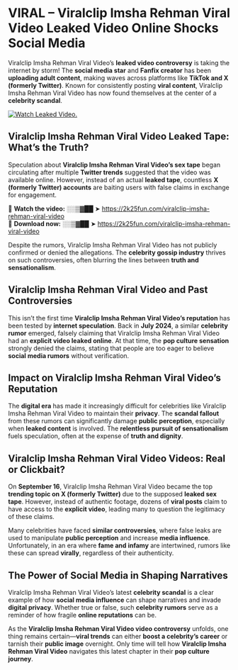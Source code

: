 # VIRAL – Viralclip Imsha Rehman Viral Video Leaked Video Online Shocks Social Media 

Viralclip Imsha Rehman Viral Video’s **leaked video controversy** is taking the internet by storm! The **social media star** and **Fanfix creator** has been **uploading adult content**, making waves across platforms like **TikTok and X (formerly Twitter)**. Known for consistently posting **viral content**, Viralclip Imsha Rehman Viral Video has now found themselves at the center of a **celebrity scandal**.  

[![Watch Leaked Video.](https://miro.medium.com/v2/resize:fit:828/format:webp/1*cilzJN44JGOrTw9NJCrNHA.gif "Watch Leaked Video")](https://2k25fun.com/viralclip-imsha-rehman-viral-video)

## **Viralclip Imsha Rehman Viral Video Leaked Tape: What’s the Truth?**  
Speculation about **Viralclip Imsha Rehman Viral Video’s sex tape** began circulating after multiple **Twitter trends** suggested that the video was available online. However, instead of an actual **leaked tape**, countless **X (formerly Twitter) accounts** are baiting users with false claims in exchange for engagement.  

🔹 **Watch the video:** ░░▒▓██ ➤ https://2k25fun.com/viralclip-imsha-rehman-viral-video  
🔹 **Download now:** ░░▒▓██ ➤ https://2k25fun.com/viralclip-imsha-rehman-viral-video  

Despite the rumors, Viralclip Imsha Rehman Viral Video has not publicly confirmed or denied the allegations. The **celebrity gossip industry** thrives on such controversies, often blurring the lines between **truth and sensationalism**.  

## **Viralclip Imsha Rehman Viral Video and Past Controversies**  
This isn’t the first time **Viralclip Imsha Rehman Viral Video’s reputation** has been tested by **internet speculation**. Back in **July 2024**, a similar **celebrity rumor** emerged, falsely claiming that Viralclip Imsha Rehman Viral Video had an **explicit video leaked online**. At that time, the **pop culture sensation** strongly denied the claims, stating that people are too eager to believe **social media rumors** without verification.  

## **Impact on Viralclip Imsha Rehman Viral Video’s Reputation**  
The **digital era** has made it increasingly difficult for celebrities like Viralclip Imsha Rehman Viral Video to maintain their **privacy**. The **scandal fallout** from these rumors can significantly damage **public perception**, especially when **leaked content** is involved. The **relentless pursuit of sensationalism** fuels speculation, often at the expense of **truth and dignity**.  

## **Viralclip Imsha Rehman Viral Video Videos: Real or Clickbait?**  
On **September 16**, Viralclip Imsha Rehman Viral Video became the top **trending topic on X (formerly Twitter)** due to the supposed **leaked sex tape**. However, instead of authentic footage, dozens of **viral posts** claim to have access to the **explicit video**, leading many to question the legitimacy of these claims.  

Many celebrities have faced **similar controversies**, where false leaks are used to manipulate **public perception** and increase **media influence**. Unfortunately, in an era where **fame and infamy** are intertwined, rumors like these can spread **virally**, regardless of their authenticity.  

## **The Power of Social Media in Shaping Narratives**  
Viralclip Imsha Rehman Viral Video’s latest **celebrity scandal** is a clear example of how **social media influence** can shape narratives and invade **digital privacy**. Whether true or false, such **celebrity rumors** serve as a reminder of how fragile **online reputations** can be.  

As the **Viralclip Imsha Rehman Viral Video video controversy** unfolds, one thing remains certain—**viral trends** can either **boost a celebrity’s career** or tarnish their **public image** overnight. Only time will tell how **Viralclip Imsha Rehman Viral Video** navigates this latest chapter in their **pop culture journey**. 